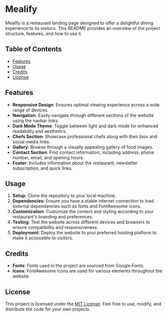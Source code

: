 # Mealify

Mealify is a restaurant landing page designed to offer a delightful dining experience to its visitors. This README provides an overview of the project structure, features, and how to use it.

## Table of Contents
- [Features](#features)
- [Usage](#usage)
- [Credits](#credits)
- [License](#license)

## Features
- **Responsive Design**: Ensures optimal viewing experience across a wide range of devices.
- **Navigation**: Easily navigate through different sections of the website using the navbar links.
- **Dark Mode Theme**: Toggle between light and dark mode for enhanced readability and aesthetics.
- **Chefs Section**: Showcase professional chefs along with their bios and social media links.
- **Gallery**: Browse through a visually appealing gallery of food images.
- **Contact Section**: Find contact information, including address, phone number, email, and opening hours.
- **Footer**: Includes information about the restaurant, newsletter subscription, and quick links.

## Usage
1. **Setup**: Clone the repository to your local machine.
2. **Dependencies**: Ensure you have a stable internet connection to load external dependencies such as fonts and FontAwesome icons.
3. **Customization**: Customize the content and styling according to your restaurant's branding and preferences.
4. **Testing**: Test the website across different devices and browsers to ensure compatibility and responsiveness.
5. **Deployment**: Deploy the website to your preferred hosting platform to make it accessible to visitors.

## Credits
- **Fonts**: Fonts used in the project are sourced from Google Fonts.
- **Icons**: FontAwesome icons are used for various elements throughout the website.

## License
This project is licensed under the [MIT License](http://127.0.0.1:5500/index.html). Feel free to use, modify, and distribute the code for your own projects.

